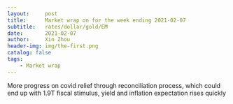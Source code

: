 ```yaml
---
layout:     post
title:      Market wrap on for the week ending 2021-02-07
subtitle:   rates/dollar/gold/EM
date:       2021-02-07
author:     Xin Zhou
header-img: img/the-first.png
catalog: false
tags:
    - Market wrap
---
```



More progress on covid relief through reconciliation process, which could end up with 1.9T fiscal stimulus, yield and inflation expectation rises quickly

